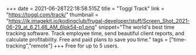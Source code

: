 +++
date = 2021-06-28T22:18:58.515Z
title = "Toggl Track"
link = "https://toggl.com/track/"
thumbnail = "https://ik.imagekit.io/kodingclub/frugal-developer/stuff/Screen_Shot_2021-06-29_at_6.21.46_AM_6lpk54-p1.png"
snippet="The world's best time tracking software. Track employee time, send beautiful client reports, and calculate profitability. Free and paid plans to save you time."
tags = ["time-tracking","remote"]
+++
Free for up to 5 users.
